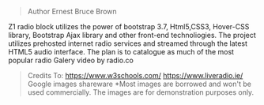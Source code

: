 >Author 
Ernest Bruce Brown


Z1 radio block utilizes the power of bootstrap 3.7, Html5,CSS3, Hover-CSS library, Bootstrap Ajax library and other front-end technoliogies.
The project utilizes prehosted internet radio services and streamed through the latest HTML5 audio interface. 
The plan is to catalogue as much of the most popular radio 
Galery video by radio.co



>Credits To:
https://www.w3schools.com/
https://www.liveradio.ie/
Google images shareware
*Most images are borrowed and won't be used commercially. The images are for demonstration purposes only.

